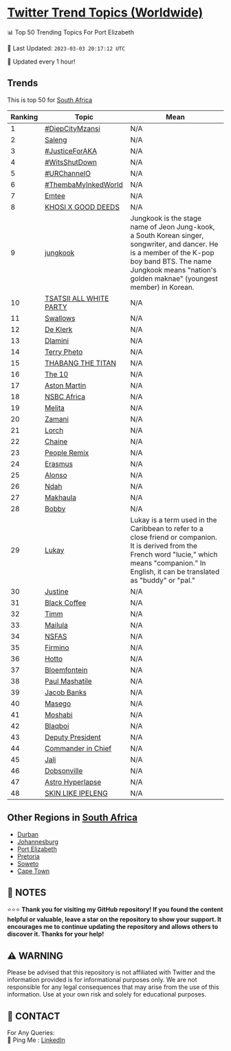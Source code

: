 [Twitter Trend Topics (Worldwide)](https://github.com/ErcinDedeoglu/Twitter-Trend-Topics)
==========


📊 Top 50 Trending Topics For Port Elizabeth

📆 Last Updated: `2023-03-03 20:17:12 UTC`

🔧 Updated every 1 hour!


## Trends

This is top 50 for [South Africa](</South Africa>)

| Ranking | Topic | Mean |
| ------- | ------------ | ------------ |
| 1 | [#DiepCityMzansi](http://twitter.com/search?q=%23DiepCityMzansi) | N/A |
| 2 | [Saleng](http://twitter.com/search?q=Saleng) | N/A |
| 3 | [#JusticeForAKA](http://twitter.com/search?q=%23JusticeForAKA) | N/A |
| 4 | [#WitsShutDown](http://twitter.com/search?q=%23WitsShutDown) | N/A |
| 5 | [#URChannelO](http://twitter.com/search?q=%23URChannelO) | N/A |
| 6 | [#ThembaMyInkedWorld](http://twitter.com/search?q=%23ThembaMyInkedWorld) | N/A |
| 7 | [Emtee](http://twitter.com/search?q=Emtee) | N/A |
| 8 | [KHOSI X GOOD DEEDS](http://twitter.com/search?q=KHOSI+X+GOOD+DEEDS) | N/A |
| 9 | [jungkook](http://twitter.com/search?q=jungkook) | Jungkook is the stage name of Jeon Jung-kook, a South Korean singer, songwriter, and dancer. He is a member of the K-pop boy band BTS. The name Jungkook means "nation's golden maknae" (youngest member) in Korean. |
| 10 | [TSATSII ALL WHITE PARTY](http://twitter.com/search?q=TSATSII+ALL+WHITE+PARTY) | N/A |
| 11 | [Swallows](http://twitter.com/search?q=Swallows) | N/A |
| 12 | [De Klerk](http://twitter.com/search?q=De+Klerk) | N/A |
| 13 | [Dlamini](http://twitter.com/search?q=Dlamini) | N/A |
| 14 | [Terry Pheto](http://twitter.com/search?q=Terry+Pheto) | N/A |
| 15 | [THABANG THE TITAN](http://twitter.com/search?q=THABANG+THE+TITAN) | N/A |
| 16 | [The 10](http://twitter.com/search?q=The+10) | N/A |
| 17 | [Aston Martin](http://twitter.com/search?q=Aston+Martin) | N/A |
| 18 | [NSBC Africa](http://twitter.com/search?q=NSBC+Africa) | N/A |
| 19 | [Melita](http://twitter.com/search?q=Melita) | N/A |
| 20 | [Zamani](http://twitter.com/search?q=Zamani) | N/A |
| 21 | [Lorch](http://twitter.com/search?q=Lorch) | N/A |
| 22 | [Chaine](http://twitter.com/search?q=Chaine) | N/A |
| 23 | [People Remix](http://twitter.com/search?q=People+Remix) | N/A |
| 24 | [Erasmus](http://twitter.com/search?q=Erasmus) | N/A |
| 25 | [Alonso](http://twitter.com/search?q=Alonso) | N/A |
| 26 | [Ndah](http://twitter.com/search?q=Ndah) | N/A |
| 27 | [Makhaula](http://twitter.com/search?q=Makhaula) | N/A |
| 28 | [Bobby](http://twitter.com/search?q=Bobby) | N/A |
| 29 | [Lukay](http://twitter.com/search?q=Lukay) | Lukay is a term used in the Caribbean to refer to a close friend or companion. It is derived from the French word "lucie," which means "companion." In English, it can be translated as "buddy" or "pal." |
| 30 | [Justine](http://twitter.com/search?q=Justine) | N/A |
| 31 | [Black Coffee](http://twitter.com/search?q=Black+Coffee) | N/A |
| 32 | [Timm](http://twitter.com/search?q=Timm) | N/A |
| 33 | [Mailula](http://twitter.com/search?q=Mailula) | N/A |
| 34 | [NSFAS](http://twitter.com/search?q=NSFAS) | N/A |
| 35 | [Firmino](http://twitter.com/search?q=Firmino) | N/A |
| 36 | [Hotto](http://twitter.com/search?q=Hotto) | N/A |
| 37 | [Bloemfontein](http://twitter.com/search?q=Bloemfontein) | N/A |
| 38 | [Paul Mashatile](http://twitter.com/search?q=Paul+Mashatile) | N/A |
| 39 | [Jacob Banks](http://twitter.com/search?q=Jacob+Banks) | N/A |
| 40 | [Masego](http://twitter.com/search?q=Masego) | N/A |
| 41 | [Moshabi](http://twitter.com/search?q=Moshabi) | N/A |
| 42 | [Blaqboi](http://twitter.com/search?q=Blaqboi) | N/A |
| 43 | [Deputy President](http://twitter.com/search?q=Deputy+President) | N/A |
| 44 | [Commander in Chief](http://twitter.com/search?q=Commander+in+Chief) | N/A |
| 45 | [Jali](http://twitter.com/search?q=Jali) | N/A |
| 46 | [Dobsonville](http://twitter.com/search?q=Dobsonville) | N/A |
| 47 | [Astro Hyperlapse](http://twitter.com/search?q=Astro+Hyperlapse) | N/A |
| 48 | [SKIN LIKE IPELENG](http://twitter.com/search?q=SKIN+LIKE+IPELENG) | N/A |



## Other Regions in [South Africa](</South Africa>)

* [Durban](</South Africa/Durban.md>)
* [Johannesburg](</South Africa/Johannesburg.md>)
* [Port Elizabeth](</South Africa/Port Elizabeth.md>)
* [Pretoria](</South Africa/Pretoria.md>)
* [Soweto](</South Africa/Soweto.md>)
* [Cape Town](</South Africa/Cape Town.md>)



## 📝 NOTES

⭐⭐⭐ **Thank you for visiting my GitHub repository! If you found the content helpful or valuable, leave a star on the repository to show your support. It encourages me to continue updating the repository and allows others to discover it. Thanks for your help!**


## ⚠️ WARNING

Please be advised that this repository is not affiliated with Twitter and the information provided is for informational purposes only. We are not responsible for any legal consequences that may arise from the use of this information. Use at your own risk and solely for educational purposes.


## 📨 CONTACT

 For Any Queries:  
            🏓 Ping Me : [LinkedIn](https://www.linkedin.com/in/ercindedeoglu/)
